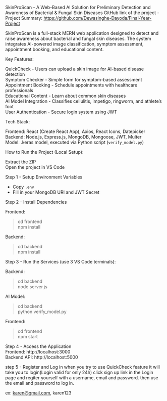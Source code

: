SkinProScan - A Web-Based AI Solution for Preliminary Detection and Awareness 
of Bacterial & Fungal Skin Diseases
GitHub link of the project - 
Project Summary: https://github.com/Dewasinghe-Dayoda/Final-Year-Project

SkinProScan is a full-stack MERN web application designed to detect and raise 
awareness about bacterial and fungal skin diseases. The system integrates AI-powered 
image classification, symptom assessment, appointment booking, and educational content.

 Key Features:

QuickCheck - Users can upload a skin image for AI-based disease detection  
Symptom Checker - Simple form for symptom-based assessment  
Appointment Booking - Schedule appointments with healthcare professionals  
Educational Content - Learn about common skin diseases  
AI Model Integration - Classifies cellulitis, impetigo, ringworm, and athlete’s foot  
User Authentication - Secure login system using JWT  


Tech Stack:

Frontend: React (Create React App), Axios, React Icons, Datepicker  
Backend: Node.js, Express.js, MongoDB, Mongoose, JWT, Multer  
Model: .keras model, executed via Python script (`verify_model.py`)


How to Run the Project (Local Setup):

Extract the ZIP  
Open the project in VS Code  

Step 1 - Setup Environment Variables  
- Copy `.env`  
- Fill in your MongoDB URI and JWT Secret

Step 2 - Install Dependencies  

Frontend:  
> cd frontend  
> npm install  

Backend:  
> cd backend  
> npm install  

Step 3 - Run the Services (use 3 VS Code terminals):

Backend:  
> cd backend  
> node server.js  

AI Model:  
> cd backend  
> python verify_model.py 

Frontend:  
> cd frontend  
> npm start  

Step 4 - Access the Application  
Frontend: http://localhost:3000  
Backend API: http://localhost:5000

step 5 - Register and Log in
when you try to use QuickCheck feature it will take you to login(Login valid for only 24h)
click sign up link in the Login page and regiter yourself with a username, email and password. 
then use the email and password to log in.

ex: karen@gmail.com,
    karen123




